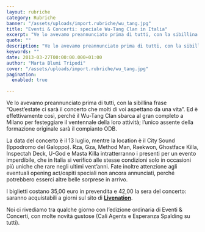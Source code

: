 ```yaml
---
layout: rubriche
category: Rubriche
banner: "/assets/uploads/import.rubriche/wu_tang.jpg"
title: "Eventi & Concerti: speciale Wu-Tang Clan in Italia"
excerpt: "Ve lo avevamo preannunciato prima di tutti, con la sibillina frase “Quest’estate ci sarà il concerto che molti di voi aspettano da una vita”. Ed è effettivamente così, perché il Wu-Tang Clan sbarca al gran completo a Milano per festeggiare il ventennale della loro attività; l’unico assente della formazione originale sarà il compianto ODB. La [&hellip"
quote: ""
description: "Ve lo avevamo preannunciato prima di tutti, con la sibillina frase “Quest’estate ci sarà il concerto che molti di voi aspettano da una vita”. Ed è effettivamente così, perché il Wu-Tang Clan sbarca al gran completo a Milano per festeggiare il ventennale della loro attività; l’unico assente della formazione originale sarà il compianto ODB. La [&hellip"
keywords: ""
date: 2013-03-27T00:00:00.000+01:00
author: "Marta Blumi Tripodi"
cover: "/assets/uploads/import.rubriche/wu_tang.jpg"
pagination:
  enabled: true

---
```


Ve lo avevamo preannunciato prima di tutti, con la sibillina frase “Quest’estate ci sarà il concerto che molti di voi aspettano da una vita”. Ed è effettivamente così, perché il Wu-Tang Clan sbarca al gran completo a Milano per festeggiare il ventennale della loro attività; l’unico assente della formazione originale sarà il compianto ODB.

La data del concerto è il 13 luglio, mentre la location è il City Sound (Ippodromo del Galoppo). Rza, Gza, Method Man, Raekwon, Ghostface Killa, Inspectah Deck, U-God e Masta Killa intratterranno i presenti per un evento imperdibile, che in Italia si verificò alle stesse condizioni solo in occasioni più uniche che rare negli ultimi vent’anni. Fate inoltre attenzione agli eventuali opening act/ospiti speciali non ancora annunciati, perché potrebbero esserci altre belle sorprese in arrivo.

I biglietti costano 35,00 euro in prevendita e 42,00 la sera del concerto: saranno acquistabili a giorni sul sito di [**Livenation**](https://www.livenation.it/ "http://www.livenation.it/").

Noi ci rivediamo tra qualche giorno con l’edizione ordinaria di Eventi & Concerti, con molte novità gustose (Cali Agents e Esperanza Spalding su tutti).